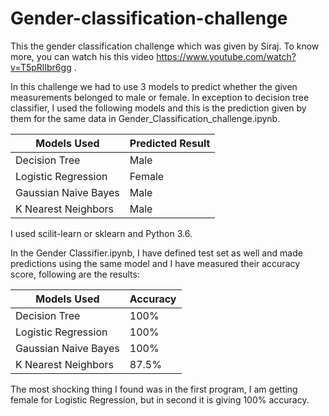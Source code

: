 # Gender-classification-challenge

This the gender classification challenge which was given by Siraj. To know more, you can watch his this video https://www.youtube.com/watch?v=T5pRlIbr6gg .


In this challenge we had to use 3 models to predict whether the given measurements belonged to male or female. In exception to decision tree classifier, I used the following models and this is the prediction given by them for the same data in Gender_Classification_challenge.ipynb.

| Models Used          | Predicted Result |
| -------------------- | ---------------- |
| Decision Tree        | Male             |
| Logistic Regression  | Female           |
| Gaussian Naive Bayes | Male             |
| K Nearest Neighbors  | Male             |

I used scilit-learn or sklearn and Python 3.6.

In the Gender Classifier.ipynb, I have defined test set as well and made predictions using the same model and I have measured their accuracy score, following are the results:

| Models Used          | Accuracy         |
| -------------------- | ---------------- |
| Decision Tree        | 100%             |
| Logistic Regression  | 100%             |
| Gaussian Naive Bayes | 100%             |
| K Nearest Neighbors  | 87.5%            |

The most shocking thing I found was in the first program, I am getting female for Logistic Regression, but in second it is giving 100% accuracy.
